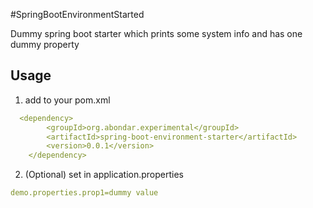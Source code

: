 #SpringBootEnvironmentStarted

Dummy spring boot starter which prints some system info and has one dummy property
## Usage

1. add to your pom.xml
```yaml
  <dependency>
        <groupId>org.abondar.experimental</groupId>
        <artifactId>spring-boot-environment-starter</artifactId>
        <version>0.0.1</version>
    </dependency>
```
2. (Optional) set in application.properties
```yaml
demo.properties.prop1=dummy value
```

